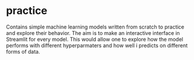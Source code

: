 # practice
Contains simple machine learning models written from scratch to practice and explore their behavior. The aim is to make an interactive interface in Streamlit for every model. This would allow one to explore how the model performs with different hyperparmaters and how well i predicts on different forms of data.
